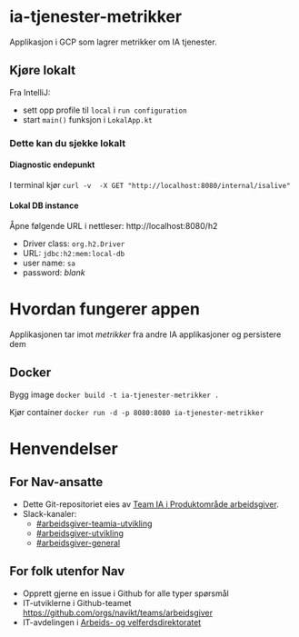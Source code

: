 # ia-tjenester-metrikker

Applikasjon i GCP som lagrer metrikker om IA tjenester.

## Kjøre lokalt
Fra IntelliJ: 
 - sett opp profile til `local` i `run configuration`
 - start `main()` funksjon i `LokalApp.kt`


### Dette kan du sjekke lokalt

#### Diagnostic endepunkt
I terminal kjør
`curl -v  -X GET "http://localhost:8080/internal/isalive"`

#### Lokal DB instance
Åpne følgende URL i nettleser: http://localhost:8080/h2 
 - Driver class: `org.h2.Driver`
 - URL: `jdbc:h2:mem:local-db`
 - user name: `sa`
 - password: _blank_


# Hvordan fungerer appen
Applikasjonen tar imot _metrikker_ fra andre IA applikasjoner og persistere dem  

## Docker
Bygg image
`docker build -t ia-tjenester-metrikker .`

Kjør container
`docker run -d -p 8080:8080 ia-tjenester-metrikker`


# Henvendelser

## For Nav-ansatte
* Dette Git-repositoriet eies av [Team IA i Produktområde arbeidsgiver](https://navno.sharepoint.com/sites/intranett-prosjekter-og-utvikling/SitePages/Produktomr%C3%A5de-arbeidsgiver.aspx).
* Slack-kanaler:
  * [#arbeidsgiver-teamia-utvikling](https://nav-it.slack.com/archives/C016KJA7CFK)
  * [#arbeidsgiver-utvikling](https://nav-it.slack.com/archives/CD4MES6BB)
  * [#arbeidsgiver-general](https://nav-it.slack.com/archives/CCM649PDH)

## For folk utenfor Nav
* Opprett gjerne en issue i Github for alle typer spørsmål
* IT-utviklerne i Github-teamet https://github.com/orgs/navikt/teams/arbeidsgiver
* IT-avdelingen i [Arbeids- og velferdsdirektoratet](https://www.nav.no/no/NAV+og+samfunn/Kontakt+NAV/Relatert+informasjon/arbeids-og-velferdsdirektoratet-kontorinformasjon)
